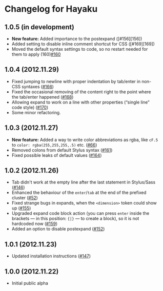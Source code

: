 # Changelog for Hayaku

## 1.0.5 (in development)

- **New feature:** Added importance to the postexpand ([#156][156])
- Added setting to disable inline comment shortcut for CSS ([#169][169])
- Moved the default syntax settings to code, so no restart needed for them to apply (160)[#160]

[#169]: https://github.com/hayaku/hayaku/issues/169
[#156]: https://github.com/hayaku/hayaku/issues/156
[#160]: https://github.com/hayaku/hayaku/issues/160

## 1.0.4 (2012.11.29)

- Fixed jumping to newline with proper indentation by tab/enter in  non-CSS syntaxes ([#166][])
- Fixed the occasional removing of the content right to the point where the tab/enter happened ([#168][])
- Allowing expand to work on a line with other properties (“single line” code style) ([#170][])
- Some minor refactoring.

[#166]: https://github.com/hayaku/hayaku/issues/166
[#168]: https://github.com/hayaku/hayaku/issues/168
[#170]: https://github.com/hayaku/hayaku/issues/170

## 1.0.3 (2012.11.27)

- **New feature:** Added a way to write color abbreviations as rgba, like `cF.5` to `color: rgba(255,255,255,.5)` etc. ([#66][])
- Removed colons from default Stylus syntax ([#161][])
- Fixed possible leaks of default values ([#164][])

[#66]:  https://github.com/hayaku/hayaku/issues/66
[#161]: https://github.com/hayaku/hayaku/issues/161
[#164]: https://github.com/hayaku/hayaku/issues/164

## 1.0.2 (2012.11.26)

- Tab didn't work at the empty line after the last statement in Stylus/Sass ([#146][])
- Enhanced the behaviour of the `enter`/`tab` at the end of the prefixed cluster ([#52][])
- Fixed strange bugs in expands, when the `<dimension>` token could show up ([#155][])
- Upgraded expand code block action (you can press `enter` inside the brackets — in this position: `{|}` — to create a block), so it is not hardcoded now ([#159][])
- Added an option to disable postexpand ([#152][])

[#146]: https://github.com/hayaku/hayaku/issues/146
[#52]:  https://github.com/hayaku/hayaku/issues/52
[#155]: https://github.com/hayaku/hayaku/issues/155
[#159]: https://github.com/hayaku/hayaku/issues/159
[#152]: https://github.com/hayaku/hayaku/issues/152

## 1.0.1 (2012.11.23)

- Updated installation instructions ([#147][])

[#147]: https://github.com/hayaku/hayaku/issues/147

## 1.0.0 (2012.11.22)

- Initial public alpha